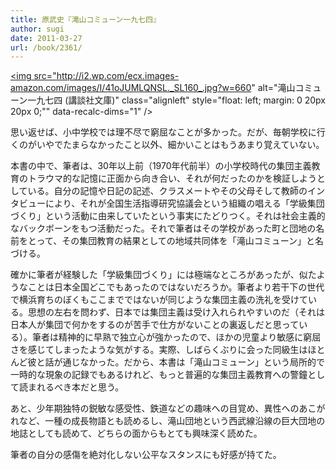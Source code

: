 ```yaml
---
title: 原武史『滝山コミューン一九七四』
author: sugi
date: 2011-03-27
url: /book/2361/
---
```

<a href="http://www.amazon.co.jp/exec/obidos/ASIN/406276654X/chezsugi-22/ref=nosim/" name="amazletlink" target="_blank"><img src="http://i2.wp.com/ecx.images-amazon.com/images/I/41oJUMLQNSL._SL160_.jpg?w=660" alt="滝山コミューン一九七四 (講談社文庫)" class="alignleft" style="float: left; margin: 0 20px 20px 0;"" data-recalc-dims="1" /></a>

思い返せば、小中学校では理不尽で窮屈なことが多かった。だが、毎朝学校に行くのがいやでたまらなかったこと以外、細かいことはもうあまり覚えていない。

本書の中で、筆者は、30年以上前（1970年代前半）の小学校時代の集団主義教育のトラウマ的な記憶に正面から向き合い、それが何だったのかを検証しようとしている。自分の記憶や日記の記述、クラスメートやその父母そして教師のインタビューにより、それが全国生活指導研究協議会という組織の唱える「学級集団づくり」という活動に由来していたという事実にたどりつく。それは社会主義的なバックボーンをもつ活動だった。それで筆者はその学校があった町と団地の名前をとって、その集団教育の結果としての地域共同体を「滝山コミューン」と名づける。

確かに筆者が経験した「学級集団づくり」には極端なところがあったが、似たようなことは日本全国どこでもあったのではないだろうか。筆者より若干下の世代で横浜育ちのぼくもここまでではないが同じような集団主義の洗礼を受けている。思想の左右を問わず、日本では集団主義は受け入れられやすいのだ（それは日本人が集団で何かをするのが苦手で仕方がないことの裏返しだと思っている）。筆者は精神的に早熟で独立心が強かったので、ほかの児童より敏感に窮屈さを感じてしまったような気がする。実際、しばらくぶりに会った同級生はほとんど彼と話が通じなかった。だから、本書は「滝山コミューン」という局所的で一時的な現象の記録でもあるけれど、もっと普遍的な集団主義教育への警鐘として読まれるべき本だと思う。

あと、少年期独特の鋭敏な感受性、鉄道などの趣味への目覚め、異性へのあこがれなど、一種の成長物語とも読めるし、滝山団地という西武線沿線の巨大団地の地誌としても読めて、どちらの面からもとても興味深く読めた。

筆者の自分の感傷を絶対化しない公平なスタンスにも好感が持てた。

